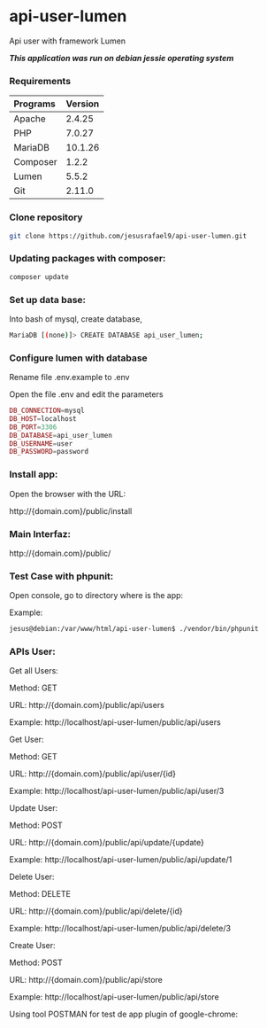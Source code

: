 # api-user-lumen
Api user with framework Lumen




***This application was run on debian jessie operating system***

### Requirements

Programs                | Version
:-----------------------|:----------
 Apache                 | 2.4.25
 PHP   	                | 7.0.27
 MariaDB                | 10.1.26
 Composer 				| 1.2.2
 Lumen                  | 5.5.2
 Git 					| 2.11.0


### Clone repository

```bash
git clone https://github.com/jesusrafael9/api-user-lumen.git

```


### Updating packages with composer: 

```bash
composer update

```

### Set up data base:
Into bash of mysql, create database,  

```bash
MariaDB [(none)]> CREATE DATABASE api_user_lumen;

```


### Configure lumen with database

Rename file .env.example to  .env 

Open the file .env and edit the parameters

```php
DB_CONNECTION=mysql
DB_HOST=localhost
DB_PORT=3306
DB_DATABASE=api_user_lumen
DB_USERNAME=user
DB_PASSWORD=password

``` 


### Install app:
Open the browser with the URL:

http://{domain.com}/public/install



### Main Interfaz:
http://{domain.com}/public/



### Test Case with phpunit: 

Open console, go to directory where is the app: 

Example: 

```bash
jesus@debian:/var/www/html/api-user-lumen$ ./vendor/bin/phpunit 

```


### APIs User: 

Get all Users:

Method: GET 

URL: http://{domain.com}/public/api/users

Example: http://localhost/api-user-lumen/public/api/users


Get User:

Method: GET

URL: http://{domain.com}/public/api/user/{id}

Example: http://localhost/api-user-lumen/public/api/user/3


Update User:

Method: POST

URL: http://{domain.com}/public/api/update/{update}

Example: http://localhost/api-user-lumen/public/api/update/1 


Delete User:

Method: DELETE

URL: http://{domain.com}/public/api/delete/{id} 

Example: http://localhost/api-user-lumen/public/api/delete/3


Create User:

Method: POST

URL: http://{domain.com}/public/api/store

Example: http://localhost/api-user-lumen/public/api/store



Using tool POSTMAN for test de app plugin of google-chrome:





